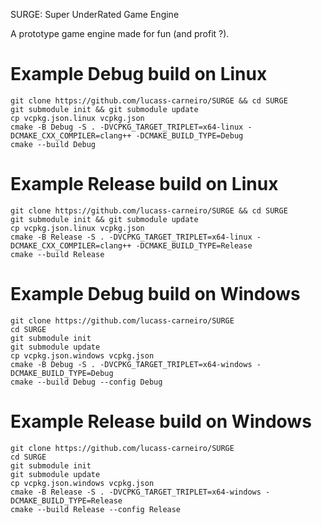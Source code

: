  SURGE: Super UnderRated Game Engine

 A prototype game engine made for fun (and profit ?).

# Example Debug build on Linux

```
git clone https://github.com/lucass-carneiro/SURGE && cd SURGE
git submodule init && git submodule update
cp vcpkg.json.linux vcpkg.json
cmake -B Debug -S . -DVCPKG_TARGET_TRIPLET=x64-linux -DCMAKE_CXX_COMPILER=clang++ -DCMAKE_BUILD_TYPE=Debug
cmake --build Debug
```

# Example Release build on Linux

```
git clone https://github.com/lucass-carneiro/SURGE && cd SURGE
git submodule init && git submodule update
cp vcpkg.json.linux vcpkg.json
cmake -B Release -S . -DVCPKG_TARGET_TRIPLET=x64-linux -DCMAKE_CXX_COMPILER=clang++ -DCMAKE_BUILD_TYPE=Release
cmake --build Release
```

# Example Debug build on Windows

```
git clone https://github.com/lucass-carneiro/SURGE
cd SURGE
git submodule init
git submodule update
cp vcpkg.json.windows vcpkg.json
cmake -B Debug -S . -DVCPKG_TARGET_TRIPLET=x64-windows -DCMAKE_BUILD_TYPE=Debug
cmake --build Debug --config Debug
```

# Example Release build on Windows

```
git clone https://github.com/lucass-carneiro/SURGE
cd SURGE
git submodule init
git submodule update
cp vcpkg.json.windows vcpkg.json
cmake -B Release -S . -DVCPKG_TARGET_TRIPLET=x64-windows -DCMAKE_BUILD_TYPE=Release
cmake --build Release --config Release
```